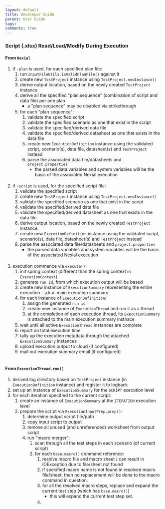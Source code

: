 ```yaml
---
layout: default
title: Developer Guide
parent: User Guide
tags: 
comments: true
---
```

<style>
ul, ol, dl {
   margin-bottom: 2px;
}
</style>

### Script (.xlsx) Read/Load/Modify During Execution

#### From `Nexial`
1. if `-plan` is used, for each specified plan file: 
   1. run `InputFileUtils.isValidPlanFile()` against it
   2. create new `TestProject` instance using `TestProject.newInstance()`
   3. derive output location, based on the newly created `TestProject` instance
   4. derive all the specified "plan sequence" (combination of script and data file) per one plan
      - a "plan sequence" may be disabled via strikethrough
   5. for each "plan sequence":
      1. validate the specified script
      2. validate the specified scenario as one that exist in the script
      3. validate the specified/derived data file
      4. validate the specified/derived datasheet as one that exists in the data file
      5. create new `ExecutionDefinition` instance using the validated script, scenario(s), data file, datasheet(s) and
         `TestProject` instead
      6. parse the associated data file/datasheets and `project.properties`
         - the parsed data variables and system variables will be the basis of the associated Nexial execution
<br/><br/>
2. if `-script` is used, for the specified script file:
   1. validate the specified script
   2. create new `TestProject` instance using `TestProject.newInstance()`
   3. validate the specified scenario as one that exist in the script
   4. validate the specified/derived data file
   5. validate the specified/derived datasheet as one that exists in the data file
   6. derive output location, based on the newly created `TestProject` instance
   7. create new `ExecutionDefinition` instance using the validated script, scenario(s), data file, datasheet(s) and
      `TestProject` instead
   8. parse the associated data file/datasheets and `project.properties`
      - the parsed data variables and system variables will be the basis of the associated Nexial execution
<br/><br/>
3. execution commence via `execute()`:
   1. init spring context (different than the spring context in `ExecutionContext`)
   2. generate `run id`, from which execution output will be based
   3. create new instance of `ExecutionSummary` representing the entire execution - a.k.a. main execution summary
   4. for each instance of `ExecutionDefinition`:
      1. assign the generated `run id`
      2. create new instance of `ExecutionThread` and run it as a thread
      3. at the completion of each execution thread, its `ExecutionSummary` is attached to the main execution summary 
         instnace
   5. wait until all active `ExecutionThread` instances are complete
   6. report on total execution time
   7. tally up the execution metadata through the attached `ExecutionSummary` instances
   8. upload execution output to cloud (if configured)
   9. mail out execution summary email (if configured)
<br/><br/>


#### From `ExecutionThread.run()`
1. derived log directory based on `TestProject` instance (in `ExecutionDefinition` instance) and register it to logback
2. set up an instance of `ExecutionSummary` for the `SCRIPT` execution level
3. for each iteration specified to the current script:
   1. create an instance of `ExecutionSummary` at the `ITERATION` execution level
   2. prepare the script via `ExecutionInputPrep.prep()`:
      1. determine output script file/path
      2. copy input script to output
      3. remove all unused (and unreferenced) worksheet from output script
      4. run "macro merger":
         1. scan through all the test steps in each scenario (of current script)
         2. for each `base.macro()` command reference:
            1. resolve macro file and macro sheet / can result in IOException due to file/sheet not found
            2. if specified macro name is not found in resolved macro file/sheet, then no replacement will be done to 
               the macro command in question.
            3. for all the resolved macro steps, replace and expand the current test step (which has `base.macro()`)
               - this will expand the current test step set.
            4. 








